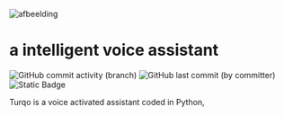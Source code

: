 ![afbeelding](https://github.com/DefChris/T.U.R.Q.O./assets/122092248/2afd47c7-ae05-4516-9f7b-91ba30d91ec8)

**a intelligent voice assistant**
=
![GitHub commit activity (branch)](https://img.shields.io/github/commit-activity/w/DefChris/T.U.R.Q.O.?logo=python)
![GitHub last commit (by committer)](https://img.shields.io/github/last-commit/DefChris/T.U.R.Q.O.?logo=Python)
![Static Badge](https://img.shields.io/badge/language-Python-yellow?logo=python)

Turqo is a voice activated assistant coded in Python, 
